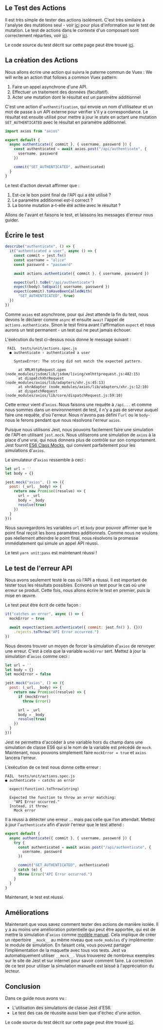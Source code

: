 
## Le Test des Actions

Il est très simple de tester des actions isolément. C'est très similaire à l'analyse des mutations seul - voir [ici](https://lmiller1990.github.io/vue-testing-handbook/vuex-mutations.html) pour plus d'information sur le test de mutation. Le test de actions dans le contexte d'un composant sont correctement réparties, voir [ici](https://lmiller1990.github.io/vue-testing-handbook/vuex-in-components-mutations-and-actions.html).

Le code source du test décrit sur cette page peut être trouvé [ici](https://github.com/lmiller1990/vue-testing-handbook/tree/master/demo-app/tests/unit/actions.spec.js).

## La création des Actions

Nous allons écrire une action qui suivra le paterne commun de Vuex :
We will write an action that follows a common Vuex pattern:

1. Faire un appel asynchrone d'une API.
2. Effectuer un traitement des données (facultatif).
3. Acter une mutation dont le résultat est un paramètre additionnel

C'est une action d'`authentification`, qui envoie un nom d'utilisateur et un mot de passe à un API externe pour vérifier s'il y a correspondance. Le résultat est ensuite utilisé pour mettre à jour le state en actant une mutation `SET_AUTHENTICATED` avec le résultat en paramètre additionnel.

```js
import axios from "axios"

export default {
  async authenticate({ commit }, { username, password }) {
    const authenticated = await axios.post("/api/authenticate", {
      username, password
    })

    commit("SET_AUTHENTICATED", authenticated)
  }
}
```

Le test d'action devrait affirmer que :

1. Est-ce le  bon point final de l'API qui a été utilisé ?
2. Le paramètre additionnel est-il correct ?
3. La bonne mutation a-t-elle été actée avec le résultat ?

Allons de l'avant et faisons le test, et laissons les messages d'erreur nous guider.

## Écrire le test

```js
describe("authenticate", () => {
  it("authenticated a user", async () => {
    const commit = jest.fn()
    const username = "alice"
    const password = "password"

    await actions.authenticate({ commit }, { username, password })

    expect(url).toBe("/api/authenticate")
    expect(body).toEqual({ username, password })
    expect(commit).toHaveBeenCalledWith(
      "SET_AUTHENTICATED", true)
  })
})
```
Comme `axios` est asynchrone, pour qui Jest attende la fin du test, nous devons le déclarer comme `async` et ensuite `await` l'appel de `actions.authenticate`. Sinon le test finira avant l'affirmation `expect` et nous aurons un test permanent - un test qui ne peut jamais échouer.

L'exécution du test ci-dessus nous donne le message suivant :

```
 FAIL  tests/unit/actions.spec.js
  ● authenticate › authenticated a user

    SyntaxError: The string did not match the expected pattern.

      at XMLHttpRequest.open (node_modules/jsdom/lib/jsdom/living/xmlhttprequest.js:482:15)
      at dispatchXhrRequest (node_modules/axios/lib/adapters/xhr.js:45:13)
      at xhrAdapter (node_modules/axios/lib/adapters/xhr.js:12:10)
      at dispatchRequest (node_modules/axios/lib/core/dispatchRequest.js:59:10)
```
Cette erreur vient d'`axios`. Nous faisons une requête à `/api...` et comme nous sommes dans un environnement de test, il n'y a pas de serveur auquel faire une requête, d'où l'erreur. Nous n'avons pas défini l'`url` ou le `body`- nous le ferons pendant que nous résolvons l'erreur `axios`.

Puisque nous utilisons Jest, nous pouvons facilement faire une simulation de l'API en utilisant `jest.mock`. Nous utiliserons une simulation de `axios` à la place d'une vrai, qui nous donnera plus de contrôle sur son comportement. Jest fournit [ES6 Class Mocks](https://jestjs.io/docs/en/es6-class-mocks), qui convient parfaitement pour les simulations d'`axios`.

Le simulateur d'`axios` ressemble à ceci :

```js
let url = ''
let body = {}

jest.mock("axios", () => ({
  post: (_url, _body) => {
    return new Promise((resolve) => {
      url = _url
      body = _body
      resolve(true)
    })
  }
}))
```
Nous sauvegardons les variables `url` et `body` pour pouvoir affirmer que le point final reçoit les bons paramètres additionnels. Comme nous ne voulons pas réellement atteindre le point final, nous résolvons la promesse immédiatement qui simule un appel API réussi.

Le test `yarn unit:pass` est maintenant réussi !

## Le test de l'erreur API

Nous avons seulement testé le cas où l'API a réussi. Il est important de tester tous les résultats possibles. Ecrivons un test pour le cas où une erreur se produit. Cette fois, nous allons écrire le test en premier, puis la mise en œuvre.

Le test peut être écrit de cette façon :

```js
it("catches an error", async () => {
  mockError = true

  await expect(actions.authenticate({ commit: jest.fn() }, {}))
    .rejects.toThrow("API Error occurred.")
})
```
Nous devons trouver un moyen de forcer la simulation d'`axios` de renvoyer une erreur. C'est à cela que la variable `mockError` sert. Mettez à jour la simulation d'`axios` comme ceci :

```js
let url = ''
let body = {}
let mockError = false

jest.mock("axios", () => ({
  post: (_url, _body) => {
    return new Promise((resolve) => {
      if (mockError)
        throw Error()

      url = _url
      body = _body
      resolve(true)
    })
  }
}))
```
Jest ne permettra d'accéder à une variable hors du champ dans une simulation de classe ES6 qui si le nom de la variable est précédé de `mock`. Maintenant, nous pouvons simplement faire `mockError = true` et `axios` lancera l'erreur.

L’exécution de ce test nous donne cette erreur :

```
FAIL  tests/unit/actions.spec.js
● authenticate › catchs an error

  expect(function).toThrow(string)

  Expected the function to throw an error matching:
    "API Error occurred."
  Instead, it threw:
    Mock error
```

Il a réussi à détecter une erreur ... mais pas celle que l'on attendait. Mettez à jour l'`authenticate` afin d'avoir l'erreur que le test attend :

```js
export default {
  async authenticate({ commit }, { username, password }) {
    try {
      const authenticated = await axios.post("/api/authenticate", {
        username, password
      })

      commit("SET_AUTHENTICATED", authenticated)
    } catch (e) {
      throw Error("API Error occurred.")
    }
  }
}
```
Maintenant, le test est réussi.

## Améliorations

Maintenant que vous savez comment tester des actions de manière isolée. Il y a au moins une amélioration potentielle qui peut être apportée, qui est de mettre la simulation d'`axios` comme [modèle manuel](https://jestjs.io/docs/en/manual-mocks). Cela implique de créer un répertoire `__mock__` au même niveau que `node_modules` d'y implémenter le module de simulation. En faisant cela, vous pouvez partager l’implémentation de la maquette avec tous vos tests. Jest va automatiquement utiliser `__mock__`. Vous trouverez de nombreux exemples sur le site de Jest et sur internet pour savoir comment faire. La correction de ce test pour utiliser la simulation manuelle est laissé à l'appréciation du lecteur.

## Conclusion

Dans ce guide nous avons vu :

- L'utilisation des simulations de classe Jest d'ES6.
- Le test des cas de réussite aussi bien que d'échec d'une action.

Le code source du test décrit sur cette page peut être trouvé [ici](https://github.com/lmiller1990/vue-testing-handbook/tree/master/demo-app/tests/unit/actions.spec.js).
